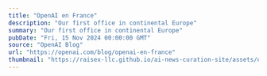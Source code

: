 ```yaml
---
title: "OpenAI en France"
description: "Our first office in continental Europe"
summary: "Our first office in continental Europe"
pubDate: "Fri, 15 Nov 2024 00:00:00 GMT"
source: "OpenAI Blog"
url: "https://openai.com/blog/openai-en-france"
thumbnail: "https://raisex-llc.github.io/ai-news-curation-site/assets/openai_logo.png"
---
```


